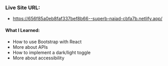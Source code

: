 ### Live Site URL:

- https://656f85a0eb8faf337bef8b66--superb-naiad-cbfa7b.netlify.app/

#### What I Learned:

- How to use Bootstrap with React
- More about APIs
- How to implement a dark/light toggle
- More about accessibility
